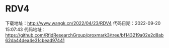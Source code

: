 # RDV4
下载地址：http://www.wangk.cn/2022/04/23/RDV4
代码日期：2022-09-20 15:07:43
代码地址：https://github.com/RfidResearchGroup/proxmark3/tree/bf143219a02e2d8ab62da44dea4e31cbead97441
